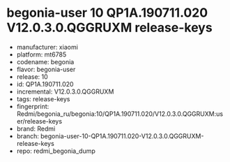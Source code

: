 # begonia-user 10 QP1A.190711.020 V12.0.3.0.QGGRUXM release-keys
- manufacturer: xiaomi
- platform: mt6785
- codename: begonia
- flavor: begonia-user
- release: 10
- id: QP1A.190711.020
- incremental: V12.0.3.0.QGGRUXM
- tags: release-keys
- fingerprint: Redmi/begonia_ru/begonia:10/QP1A.190711.020/V12.0.3.0.QGGRUXM:user/release-keys
- brand: Redmi
- branch: begonia-user-10-QP1A.190711.020-V12.0.3.0.QGGRUXM-release-keys
- repo: redmi_begonia_dump
